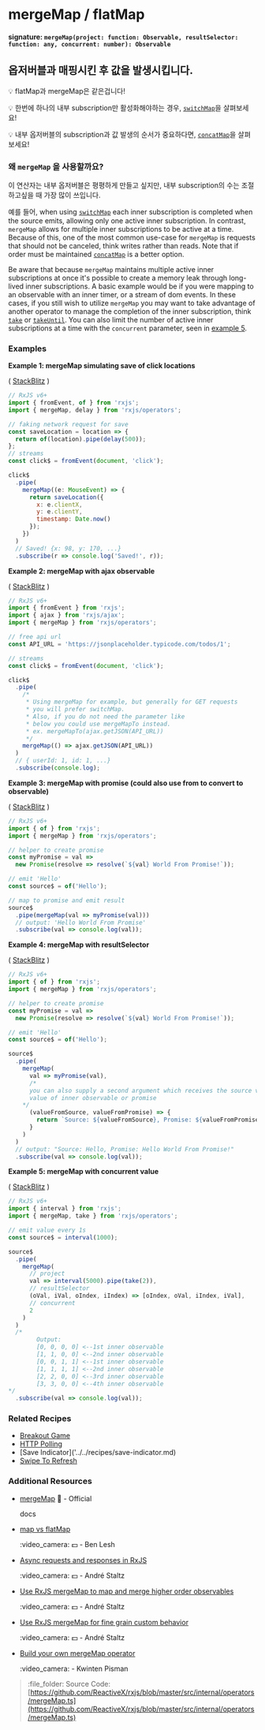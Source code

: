 # mergeMap / flatMap

#### signature: `mergeMap(project: function: Observable, resultSelector: function: any, concurrent: number): Observable`

## 옵저버블과 매핑시킨 후 값을 발생시킵니다.

:bulb: flatMap과 mergeMap은 같은겁니다!

:bulb: 한번에 하나의 내부 subscription만 활성화해야하는 경우, [`switchMap`](switchmap.md)을 살펴보세요!

:bulb: 내부 옵저버블의 subscription과 값 발생의 순서가 중요하다면, [`concatMap`](concatmap.md)을 살펴보세요!

### 왜 `mergeMap` 을 사용할까요?

이 연산자는 내부 옵저버블은 평평하게 만들고 싶지만, 내부 subscription의 수는 조절하고싶을 때 가장 많이 쓰입니다.

예를 들어, when using [`switchMap`](switchmap.md) each inner subscription is completed when the source emits, allowing only one active inner subscription. In contrast, `mergeMap` allows for multiple inner subscriptions to be active at a time. Because of this, one of the most common use-case for `mergeMap` is requests that should not be canceled, think writes rather than reads. Note that if order must be maintained [`concatMap`](concatmap.md) is a better option.

Be aware that because `mergeMap` maintains multiple active inner subscriptions at once it's possible to create a memory leak through long-lived inner subscriptions. A basic example would be if you were mapping to an observable with an inner timer, or a stream of dom events. In these cases, if you still wish to utilize `mergeMap` you may want to take advantage of another operator to manage the completion of the inner subscription, think [`take`](../filtering/take.md) or [`takeUntil`](../filtering/takeuntil.md). You can also limit the number of active inner subscriptions at a time with the `concurrent` parameter, seen in [example 5](mergemap.md#example-5-mergemap-with-concurrent-value).

### Examples

**Example 1: mergeMap simulating save of click locations**

\( [StackBlitz](https://stackblitz.com/edit/rxjs-xfwdnl?file=index.ts&devtoolsheight=60) \)

```javascript
// RxJS v6+
import { fromEvent, of } from 'rxjs';
import { mergeMap, delay } from 'rxjs/operators';

// faking network request for save
const saveLocation = location => {
  return of(location).pipe(delay(500));
};
// streams
const click$ = fromEvent(document, 'click');

click$
  .pipe(
    mergeMap((e: MouseEvent) => {
      return saveLocation({
        x: e.clientX,
        y: e.clientY,
        timestamp: Date.now()
      });
    })
  )
  // Saved! {x: 98, y: 170, ...}
  .subscribe(r => console.log('Saved!', r));
```

**Example 2: mergeMap with ajax observable**

\( [StackBlitz](https://stackblitz.com/edit/rxjs-wixf2a?file=index.ts&devtoolsheight=60) \)

```javascript
// RxJS v6+
import { fromEvent } from 'rxjs';
import { ajax } from 'rxjs/ajax';
import { mergeMap } from 'rxjs/operators';

// free api url
const API_URL = 'https://jsonplaceholder.typicode.com/todos/1';

// streams
const click$ = fromEvent(document, 'click');

click$
  .pipe(
    /*
     * Using mergeMap for example, but generally for GET requests
     * you will prefer switchMap.
     * Also, if you do not need the parameter like
     * below you could use mergeMapTo instead.
     * ex. mergeMapTo(ajax.getJSON(API_URL))
     */
    mergeMap(() => ajax.getJSON(API_URL))
  )
  // { userId: 1, id: 1, ...}
  .subscribe(console.log);
```

**Example 3: mergeMap with promise \(could also use from to convert to observable\)**

\( [StackBlitz](https://stackblitz.com/edit/typescript-pnnsrq?file=index.ts&devtoolsheight=100) \)

```javascript
// RxJS v6+
import { of } from 'rxjs';
import { mergeMap } from 'rxjs/operators';

// helper to create promise
const myPromise = val =>
  new Promise(resolve => resolve(`${val} World From Promise!`));

// emit 'Hello'
const source$ = of('Hello');

// map to promise and emit result
source$
  .pipe(mergeMap(val => myPromise(val)))
  // output: 'Hello World From Promise'
  .subscribe(val => console.log(val));
```

**Example 4: mergeMap with resultSelector**

\( [StackBlitz](https://stackblitz.com/edit/typescript-9p6ws7?file=index.ts&devtoolsheight=100) \)

```javascript
// RxJS v6+
import { of } from 'rxjs';
import { mergeMap } from 'rxjs/operators';

// helper to create promise
const myPromise = val =>
  new Promise(resolve => resolve(`${val} World From Promise!`));

// emit 'Hello'
const source$ = of('Hello');

source$
  .pipe(
    mergeMap(
      val => myPromise(val),
      /*
      you can also supply a second argument which receives the source value and emitted
      value of inner observable or promise
    */
      (valueFromSource, valueFromPromise) => {
        return `Source: ${valueFromSource}, Promise: ${valueFromPromise}`;
      }
    )
  )
  // output: "Source: Hello, Promise: Hello World From Promise!"
  .subscribe(val => console.log(val));
```

**Example 5: mergeMap with concurrent value**

\( [StackBlitz](https://stackblitz.com/edit/typescript-r3gcr4?file=index.ts&devtoolsheight=100) \)

```javascript
// RxJS v6+
import { interval } from 'rxjs';
import { mergeMap, take } from 'rxjs/operators';

// emit value every 1s
const source$ = interval(1000);

source$
  .pipe(
    mergeMap(
      // project
      val => interval(5000).pipe(take(2)),
      // resultSelector
      (oVal, iVal, oIndex, iIndex) => [oIndex, oVal, iIndex, iVal],
      // concurrent
      2
    )
  )
  /*
        Output:
        [0, 0, 0, 0] <--1st inner observable
        [1, 1, 0, 0] <--2nd inner observable
        [0, 0, 1, 1] <--1st inner observable
        [1, 1, 1, 1] <--2nd inner observable
        [2, 2, 0, 0] <--3rd inner observable
        [3, 3, 0, 0] <--4th inner observable
*/
  .subscribe(val => console.log(val));
```

### Related Recipes

* [Breakout Game](../../recipes/breakout-game.md)
* [HTTP Polling](../../recipes/http-polling.md)
* \[Save Indicator\]\('../../recipes/save-indicator.md\)
* [Swipe To Refresh](../../recipes/swipe-to-refresh.md)

### Additional Resources

* [mergeMap](https://rxjs.dev/api/operators/mergeMap) :newspaper: - Official

  docs

* [map vs flatMap](https://egghead.io/lessons/rxjs-rxjs-map-vs-flatmap)

  :video\_camera: :dollar: - Ben Lesh

* [Async requests and responses in RxJS](https://egghead.io/lessons/rxjs-04-reactive-programming-async-requests-and-responses-in-rxjs)

  :video\_camera: :dollar: - André Staltz

* [Use RxJS mergeMap to map and merge higher order observables](https://egghead.io/lessons/rxjs-use-rxjs-mergemap-to-map-and-merge-high-order-observables?course=use-higher-order-observables-in-rxjs-effectively)

  :video\_camera: :dollar: - André Staltz

* [Use RxJS mergeMap for fine grain custom behavior](https://egghead.io/lessons/rxjs-use-rxjs-mergemap-for-fine-grain-custom-behavior?course=use-higher-order-observables-in-rxjs-effectively)

  :video\_camera: :dollar: - André Staltz

* [Build your own mergeMap operator](https://blog.strongbrew.io/build-the-operators-from-rxjs-from-scratch/?lectureId=mergeMap#app)

  :video\_camera: - Kwinten Pisman

> :file\_folder: Source Code: [https://github.com/ReactiveX/rxjs/blob/master/src/internal/operators/mergeMap.ts](https://github.com/ReactiveX/rxjs/blob/master/src/internal/operators/mergeMap.ts)

